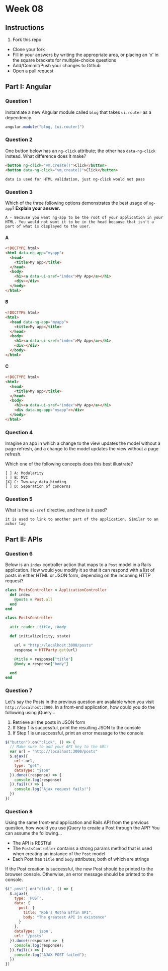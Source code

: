 # Week 08

## Instructions

1. Fork this repo
- Clone your fork
- Fill in your answers by writing the appropriate area, or placing an 'x' in the square brackets for multiple-choice questions
- Add/Commit/Push your changes to Github
- Open a pull request

## Part I: Angular

### Question 1

Instantiate a new Angular module called `blog` that takes `ui.router` as a dependency.

```js
angular.module("blog, [ui.router]")
```

### Question 2

One button below has an `ng-click` attribute; the other has `data-ng-click` instead. What difference does it make?

```html
<button ng-click="vm.create()">Click</button>
<button data-ng-click="vm.create()">Click</button>
```

```text
data is used for HTML validation, just ng-click would not pass
```

### Question 3

Which of the three following options demonstrates the best usage of `ng-app`? **Explain your answer.**

```text
A - Because you want ng-app to be the root of your application in your HTML. You would not want it to be in the head because that isn't a part of what is displayed to the user.
```

#### A

```html
<!DOCTYPE html>
<html data-ng-app="myapp">
  <head>
    <title>My app</title>
  </head>
  <body>
    <h1><a data-ui-sref="index">My App</a></h1>
    <div></div>
  </body>
</html>
```

#### B

```html
<!DOCTYPE html>
<html>
  <head data-ng-app="myapp">
    <title>My app</title>
  </head>
  <body>
    <h1><a data-ui-sref="index">My App</a></h1>
    <div></div>
  </body>
</html>
```

#### C

```html
<!DOCTYPE html>
<html>
  <head>
    <title>My app</title>
  </head>
  <body>
    <h1><a data-ui-sref="index">My App</a></h1>
    <div data-ng-app="myapp"></div>
  </body>
</html>
```

### Question 4

Imagine an app in which a change to the view updates the model without a page refresh, and a change to the model updates the view without a page refresh.

Which one of the following concepts does this best illustrate?

```
[ ] A: Modularity
[ ] B: MVC
[X] C: Two-way data-binding
[ ] D: Separation of concerns
```

### Question 5

What is the `ui-sref` directive, and how is it used?

```text
it is used to link to another part of the application. Similar to an achor tag
```

## Part II: APIs

### Question 6

Below is an `index` controller action that maps to a `Post` model in a Rails application. How would you modify it so that it can respond with a list of posts in either HTML or JSON form, depending on the incoming HTTP request?

```rb
class PostsController < ApplicationController
  def index
    @posts = Post.all
  end
end
```

```rb
class PostsController

  attr_reader :title, :body

  def initialize(city, state)

    url = "http://localhost:3000/posts"
    response = HTTParty.get(url)

    @title = response["title"]
    @body = response["body"]

  end
end
```

### Question 7

Let's say the Posts in the previous question are available when you visit `http://localhost:3000`. In a front-end application, how could you do the following using jQuery...
  1. Retrieve all the posts in JSON form
  2. If Step 1 is successful, print the resulting JSON to the console
  3. If Step 1 is unsuccessful, print an error message to the console

```js
$("button").on("click", () => {
  // Make sure to add your API key to the URL!
  var url = "http://localhost:3000/posts"
  $.ajax({
    url: url,
    type: "get",
    dataType: "json"
  }).done((response) => {
    console.log(response)
  }).fail(() => {
    console.log("Ajax request fails!")
  })
})
```

### Question 8

Using the same front-end application and Rails API from the previous question, how would you use jQuery to create a Post through the API? You can assume the following...
* The API is RESTful
* The `PostsController` contains a strong params method that is used when creating an instance of the `Post` model
* Each Post has `title` and `body` attributes, both of which are strings

If the Post creation is successful, the new Post should be printed to the browser console. Otherwise, an error message should be printed to the console.

```js
$(".post").on("click", () => {
  $.ajax({
    type: 'POST',
    data: {
      post: {
        title: "Rob's Motha Effin API",
        body: "The greatest API in existence"
      }
    },
    dataType: 'json',
    url: "/posts"
  }).done((response) =>  {
    console.log(response);
  }).fail(() => {
    console.log("AJAX POST failed");
  })
})
```
